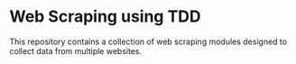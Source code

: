 # Web Scraping using TDD
This repository contains a collection of web scraping modules designed to collect data from multiple websites.

